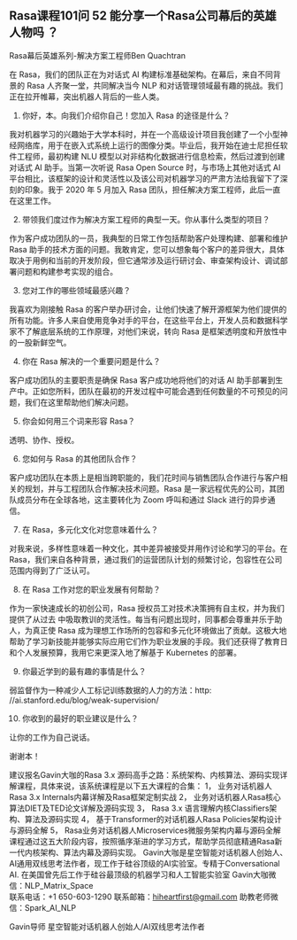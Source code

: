 ## Rasa课程101问 52 能分享一个Rasa公司幕后的英雄人物吗 ？
 Rasa幕后英雄系列-解决方案工程师Ben Quachtran  

在 Rasa，我们的团队正在为对话式 AI 构建标准基础架构。在幕后，来自不同背景的 Rasa 人齐聚一堂，共同解决当今 NLP 和对话管理领域最有趣的挑战。我们正在拉开帷幕，突出机器人背后的一些人类。

1. 你好，本。向我们介绍你自己！您加入 Rasa 的途径是什么？

我对机器学习的兴趣始于大学本科时，并在一个高级设计项目我创建了一个小型神经网络库，用于在嵌入式系统上运行的图像分类。毕业后，我开始在迪士尼担任软件工程师，最初构建 NLU 模型以对非结构化数据进行信息检索，然后过渡到创建对话式 AI 助手。当第一次听说 Rasa Open Source 时，与市场上其他对话式 AI 平台相比，该框架的设计和灵活性以及该公司对机器学习的严肃方法给我留下了深刻的印象。我于 2020 年 5 月加入 Rasa 团队，担任解决方案工程师，此后一直在这里工作。

2. 带领我们度过作为解决方案工程师的典型一天。你从事什么类型的项目？

作为客户成功团队的一员，我典型的日常工作包括帮助客户处理构建、部署和维护 Rasa 助手的技术方面的问题。我敢肯定，您可以想象每个客户的差异很大，具体取决于用例和当前的开发阶段，但它通常涉及运行研讨会、审查架构设计、调试部署问题和构建参考实现的组合。

3. 您对工作的哪些领域最感兴趣？

我喜欢为刚接触 Rasa 的客户举办研讨会，让他们快速了解开源框架为他们提供的所有功能。许多人来自使用竞争对手的平台，在这些平台上，开发人员和数据科学家不了解底层系统的工作原理，对他们来说，转向 Rasa 是框架透明度和开放性中的一股新鲜空气。

4. 你在 Rasa 解决的一个重要问题是什么？

客户成功团队的主要职责是确保 Rasa 客户成功地将他们的对话 AI 助手部署到生产中。正如您所料，团队在最初的开发过程中可能会遇到任何数量的不可预见的问题，我们在这里帮助他们解决问题。

5. 你会如何用三个词来形容 Rasa？

透明、协作、授权。

6. 您如何与 Rasa 的其他团队合作？

客户成功团队在本质上是相当跨职能的，我们花时间与销售团队合作进行与客户相关的规划，并与工程团队合作解决技术问题。Rasa 是一家远程优先的公司，其团队成员分布在全球各地，这主要转化为 Zoom 呼叫和通过 Slack 进行的异步通信。

7. 在 Rasa，多元化文化对您意味着什么？

对我来说，多样性意味着一种文化，其中差异被接受并用作讨论和学习的平台。在 Rasa，我们来自各种背景，通过我们的运营团队计划的频繁讨论，包容性在公司范围内得到了广泛认可。

8. 在 Rasa 工作对您的职业发展有何帮助？

作为一家快速成长的初创公司，Rasa 授权员工对技术决策拥有自主权，并为我们提供了从过去 中吸取教训的灵活性。每当有问题出现时，同事都会尊重并乐于助人，为真正使 Rasa 成为理想工作场所的包容和多元化环境做出了贡献。这极大地帮助了学习新技能并能够实际应用它们作为职业发展的手段。我们还获得了教育日和个人发展预算，我用它来更深入地了解基于 Kubernetes 的部署。

9. 你最近学到的最有趣的事情是什么？

弱监督作为一种减少人工标记训练数据的人力的方法：http: //ai.stanford.edu/blog/weak-supervision/

10. 你收到的最好的职业建议是什么？

 让你的工作为自己说话。

谢谢本！






建议报名Gavin大咖的Rasa 3.x 源码高手之路：系统架构、内核算法、源码实现详解课程，具体来说，该系统课程是以下五大课程的合集：
1，    业务对话机器人Rasa 3.x Internals内幕详解及Rasa框架定制实战
2，    业务对话机器人Rasa核心算法DIET及TED论文详解及源码实现
3，    Rasa 3.x 语言理解内核Classifiers架构、算法及源码实现
4，    基于Transformer的对话机器人Rasa Policies架构设计与源码全解
5，    Rasa业务对话机器人Microservices微服务架构内幕与源码全解
课程通过这五大阶段内容，按照循序渐进的学习方式，帮助学员彻底精通Rasa新一代内核架构、算法内幕及源码实现。
Gavin大咖是星空智能对话机器人创始人、AI通用双线思考法作者，现工作于硅谷顶级的AI实验室。专精于Conversational AI. 在美国曾先后工作于硅谷最顶级的机器学习和人工智能实验室 
Gavin大咖微信：NLP_Matrix_Space  
联系电话：+1 650-603-1290
联系邮箱：hiheartfirst@gmail.com
助教老师微信：Spark_AI_NLP   


Gavin导师
星空智能对话机器人创始人/AI双线思考法作者
